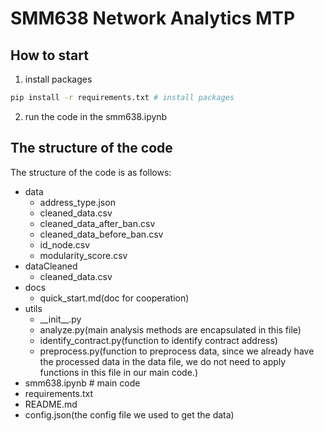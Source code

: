 # SMM638 Network Analytics MTP
## How to start
1. install packages
```bash
pip install -r requirements.txt # install packages
```
2. run the code in the smm638.ipynb

## The structure of the code
The structure of the code is as follows:
- data
  - address_type.json
  - cleaned_data.csv
  - cleaned_data_after_ban.csv
  - cleaned_data_before_ban.csv
  - id_node.csv
  - modularity_score.csv
- dataCleaned
  - cleaned_data.csv
- docs
  - quick_start.md(doc for cooperation)
- utils
  - \_\_init\_\_.py
  - analyze.py(main analysis methods are encapsulated in this file)
  - identify_contract.py(function to identify contract address)
  - preprocess.py(function to preprocess data, since we already have the processed data in the data file, we do not need to apply functions in this file in our main code.)
- smm638.ipynb # main code
- requirements.txt
- README.md
- config.json(the config file we used to get the data)

